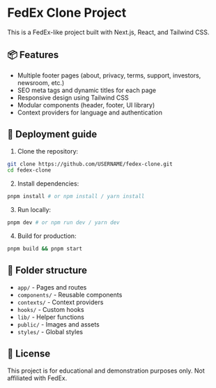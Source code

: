 # FedEx Clone Project

This is a FedEx-like project built with Next.js, React, and Tailwind CSS.

## 📦 Features
- Multiple footer pages (about, privacy, terms, support, investors, newsroom, etc.)
- SEO meta tags and dynamic titles for each page
- Responsive design using Tailwind CSS
- Modular components (header, footer, UI library)
- Context providers for language and authentication

## 🚀 Deployment guide

1. Clone the repository:
```bash
git clone https://github.com/USERNAME/fedex-clone.git
cd fedex-clone
```

2. Install dependencies:
```bash
pnpm install # or npm install / yarn install
```

3. Run locally:
```bash
pnpm dev # or npm run dev / yarn dev
```

4. Build for production:
```bash
pnpm build && pnpm start
```

## 📁 Folder structure
- `app/` - Pages and routes
- `components/` - Reusable components
- `contexts/` - Context providers
- `hooks/` - Custom hooks
- `lib/` - Helper functions
- `public/` - Images and assets
- `styles/` - Global styles

## 📝 License
This project is for educational and demonstration purposes only. Not affiliated with FedEx.
